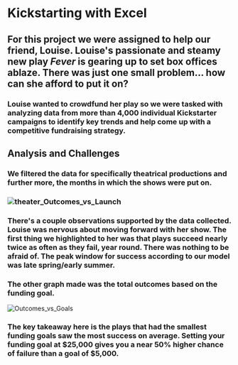 # Kickstarting with Excel
## For this project we were assigned to help our friend, Louise. Louise's passionate and steamy new play *Fever* is gearing up to set box offices ablaze. There was just one small problem... how can she afford to put it on? 
### Louise wanted to crowdfund her play so we were tasked with analyzing data from more than 4,000 individual Kickstarter campaigns to identify key trends and help come up with a competitive fundraising strategy.
## Analysis and Challenges 
### We filtered the data for specifically theatrical productions and further more, the months in which the shows were put on. 
### ![theater_Outcomes_vs_Launch](https://user-images.githubusercontent.com/107225553/174213054-e28aae37-79af-4793-b3cb-a20e7e360e76.png) 
### There's a couple observations supported by the data collected. Louise was nervous about moving forward with her show. The first thing we highlighted to her was that plays succeed nearly twice as often as they fail, year round. There was nothing to be afraid of. The peak window for success according to our model was late spring/early summer. 
### The other graph made was the total outcomes based on the funding goal. 
![Outcomes_vs_Goals](https://user-images.githubusercontent.com/107225553/174214285-27e6fc1d-e45c-4da4-8e66-7fecdb9f63af.png) 
### The key takeaway here is the plays that had the smallest funding goals saw the most success on average. Setting your funding goal at $25,000 gives you a near 50% higher chance of failure than a goal of $5,000.


